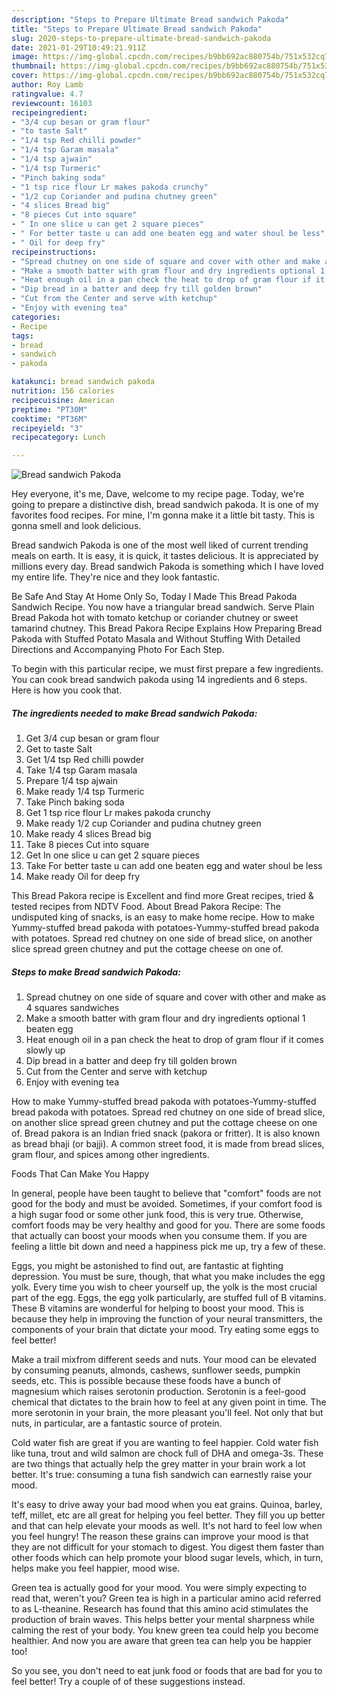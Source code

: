 ```yaml
---
description: "Steps to Prepare Ultimate Bread sandwich Pakoda"
title: "Steps to Prepare Ultimate Bread sandwich Pakoda"
slug: 2020-steps-to-prepare-ultimate-bread-sandwich-pakoda
date: 2021-01-29T10:49:21.911Z
image: https://img-global.cpcdn.com/recipes/b9bb692ac880754b/751x532cq70/bread-sandwich-pakoda-recipe-main-photo.jpg
thumbnail: https://img-global.cpcdn.com/recipes/b9bb692ac880754b/751x532cq70/bread-sandwich-pakoda-recipe-main-photo.jpg
cover: https://img-global.cpcdn.com/recipes/b9bb692ac880754b/751x532cq70/bread-sandwich-pakoda-recipe-main-photo.jpg
author: Roy Lamb
ratingvalue: 4.7
reviewcount: 16103
recipeingredient:
- "3/4 cup besan or gram flour"
- "to taste Salt"
- "1/4 tsp Red chilli powder"
- "1/4 tsp Garam masala"
- "1/4 tsp ajwain"
- "1/4 tsp Turmeric"
- "Pinch baking soda"
- "1 tsp rice flour Lr makes pakoda crunchy"
- "1/2 cup Coriander and pudina chutney green"
- "4 slices Bread big"
- "8 pieces Cut into square"
- " In one slice u can get 2 square pieces"
- " For better taste u can add one beaten egg and water shoul be less"
- " Oil for deep fry"
recipeinstructions:
- "Spread chutney on one side of square and cover with other and make as 4 squares sandwiches"
- "Make a smooth batter with gram flour and dry ingredients optional 1 beaten egg"
- "Heat enough oil in a pan check the heat to drop of gram flour if it comes slowly up"
- "Dip bread in a batter and deep fry till golden brown"
- "Cut from the Center and serve with ketchup"
- "Enjoy with evening tea"
categories:
- Recipe
tags:
- bread
- sandwich
- pakoda

katakunci: bread sandwich pakoda 
nutrition: 156 calories
recipecuisine: American
preptime: "PT30M"
cooktime: "PT36M"
recipeyield: "3"
recipecategory: Lunch

---
```



![Bread sandwich Pakoda](https://img-global.cpcdn.com/recipes/b9bb692ac880754b/751x532cq70/bread-sandwich-pakoda-recipe-main-photo.jpg)

Hey everyone, it's me, Dave, welcome to my recipe page. Today, we're going to prepare a distinctive dish, bread sandwich pakoda. It is one of my favorites food recipes. For mine, I'm gonna make it a little bit tasty. This is gonna smell and look delicious.

Bread sandwich Pakoda is one of the most well liked of current trending meals on earth. It is easy, it is quick, it tastes delicious. It is appreciated by millions every day. Bread sandwich Pakoda is something which I have loved my entire life. They're nice and they look fantastic.

Be Safe And Stay At Home Only So, Today I Made This Bread Pakoda Sandwich Recipe. You now have a triangular bread sandwich. Serve Plain Bread Pakoda hot with tomato ketchup or coriander chutney or sweet tamarind chutney. This Bread Pakora Recipe Explains How Preparing Bread Pakoda with Stuffed Potato Masala and Without Stuffing With Detailed Directions and Accompanying Photo For Each Step.


To begin with this particular recipe, we must first prepare a few ingredients. You can cook bread sandwich pakoda using 14 ingredients and 6 steps. Here is how you cook that.

<!--inarticleads1-->

##### The ingredients needed to make Bread sandwich Pakoda:

1. Get 3/4 cup besan or gram flour
1. Get to taste Salt
1. Get 1/4 tsp Red chilli powder
1. Take 1/4 tsp Garam masala
1. Prepare 1/4 tsp ajwain
1. Make ready 1/4 tsp Turmeric
1. Take Pinch baking soda
1. Get 1 tsp rice flour Lr makes pakoda crunchy
1. Make ready 1/2 cup Coriander and pudina chutney green
1. Make ready 4 slices Bread big
1. Take 8 pieces Cut into square
1. Get  In one slice u can get 2 square pieces
1. Take  For better taste u can add one beaten egg and water shoul be less
1. Make ready  Oil for deep fry


This Bread Pakora recipe is Excellent and find more Great recipes, tried &amp; tested recipes from NDTV Food. About Bread Pakora Recipe: The undisputed king of snacks, is an easy to make home recipe. How to make Yummy-stuffed bread pakoda with potatoes-Yummy-stuffed bread pakoda with potatoes. Spread red chutney on one side of bread slice, on another slice spread green chutney and put the cottage cheese on one of. 

<!--inarticleads2-->

##### Steps to make Bread sandwich Pakoda:

1. Spread chutney on one side of square and cover with other and make as 4 squares sandwiches
1. Make a smooth batter with gram flour and dry ingredients optional 1 beaten egg
1. Heat enough oil in a pan check the heat to drop of gram flour if it comes slowly up
1. Dip bread in a batter and deep fry till golden brown
1. Cut from the Center and serve with ketchup
1. Enjoy with evening tea


How to make Yummy-stuffed bread pakoda with potatoes-Yummy-stuffed bread pakoda with potatoes. Spread red chutney on one side of bread slice, on another slice spread green chutney and put the cottage cheese on one of. Bread pakora is an Indian fried snack (pakora or fritter). It is also known as bread bhaji (or bajji). A common street food, it is made from bread slices, gram flour, and spices among other ingredients. 

Foods That Can Make You Happy


In general, people have been taught to believe that "comfort" foods are not good for the body and must be avoided. Sometimes, if your comfort food is a high sugar food or some other junk food, this is very true. Otherwise, comfort foods may be very healthy and good for you. There are some foods that actually can boost your moods when you consume them. If you are feeling a little bit down and need a happiness pick me up, try a few of these.

Eggs, you might be astonished to find out, are fantastic at fighting depression. You must be sure, though, that what you make includes the egg yolk. Every time you wish to cheer yourself up, the yolk is the most crucial part of the egg. Eggs, the egg yolk particularly, are stuffed full of B vitamins. These B vitamins are wonderful for helping to boost your mood. This is because they help in improving the function of your neural transmitters, the components of your brain that dictate your mood. Try eating some eggs to feel better!

Make a trail mixfrom different seeds and nuts. Your mood can be elevated by consuming peanuts, almonds, cashews, sunflower seeds, pumpkin seeds, etc. This is possible because these foods have a bunch of magnesium which raises serotonin production. Serotonin is a feel-good chemical that dictates to the brain how to feel at any given point in time. The more serotonin in your brain, the more pleasant you'll feel. Not only that but nuts, in particular, are a fantastic source of protein.

Cold water fish are great if you are wanting to feel happier. Cold water fish like tuna, trout and wild salmon are chock full of DHA and omega-3s. These are two things that actually help the grey matter in your brain work a lot better. It's true: consuming a tuna fish sandwich can earnestly raise your mood. 

It's easy to drive away your bad mood when you eat grains. Quinoa, barley, teff, millet, etc are all great for helping you feel better. They fill you up better and that can help elevate your moods as well. It's not hard to feel low when you feel hungry! The reason these grains can improve your mood is that they are not difficult for your stomach to digest. You digest them faster than other foods which can help promote your blood sugar levels, which, in turn, helps make you feel happier, mood wise.

Green tea is actually good for your mood. You were simply expecting to read that, weren't you? Green tea is high in a particular amino acid referred to as L-theanine. Research has found that this amino acid stimulates the production of brain waves. This helps better your mental sharpness while calming the rest of your body. You knew green tea could help you become healthier. And now you are aware that green tea can help you be happier too!

So you see, you don't need to eat junk food or foods that are bad for you to feel better! Try  a  couple of  of  these  suggestions  instead.

